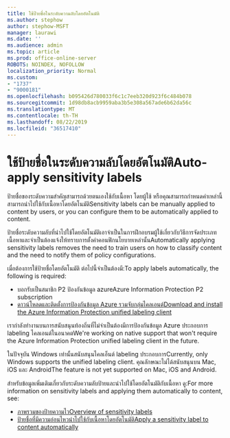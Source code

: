 ```yaml
---
title: ใช้ป้ายชื่อในระดับความลับโดยอัตโนมัติ
ms.author: stephow
author: stephow-MSFT
manager: laurawi
ms.date: ''
ms.audience: admin
ms.topic: article
ms.prod: office-online-server
ROBOTS: NOINDEX, NOFOLLOW
localization_priority: Normal
ms.custom:
- "1737"
- "9000181"
ms.openlocfilehash: b095426d780033f6c1c7eeb320d923f6c484b078
ms.sourcegitcommit: 1d98db8acb9959aba3b5e308a567ade6b62da56c
ms.translationtype: MT
ms.contentlocale: th-TH
ms.lasthandoff: 08/22/2019
ms.locfileid: "36517410"
---
```

# <a name="auto-apply-sensitivity-labels"></a><span data-ttu-id="bf8b3-102">ใช้ป้ายชื่อในระดับความลับโดยอัตโนมัติ</span><span class="sxs-lookup"><span data-stu-id="bf8b3-102">Auto-apply sensitivity labels</span></span>

<span data-ttu-id="bf8b3-103">ป้ายชื่อของระดับความสำคัญสามารถด้วยตนเองใช้กับเนื้อหา โดยผู้ใช้ หรือคุณสามารถกำหนดค่าเหล่านี้สามารถนำไปใช้กับเนื้อหาโดยอัตโนมัติ</span><span class="sxs-lookup"><span data-stu-id="bf8b3-103">Sensitivity labels can be manually applied to content by users, or you can configure them to be automatically applied to content.</span></span>

<span data-ttu-id="bf8b3-104">ป้ายชื่อระดับความลับที่นำไปใช้โดยอัตโนมัติเอาจำเป็นในการฝึกอบรมผู้ใช้เกี่ยวกับวิธีการจัดประเภทเนื้อหาและจำเป็นต้องแจ้งให้ทราบการตั้งค่าคอนฟิกนโยบายเหล่านั้น</span><span class="sxs-lookup"><span data-stu-id="bf8b3-104">Automatically applying sensitivity labels removes the need to train users on how to classify content and the need to notify them of policy configurations.</span></span>

<span data-ttu-id="bf8b3-105">เมื่อต้องการใช้ป้ายชื่อโดยอัตโนมัติ ต่อไปนี้จำเป็นต้องมี:</span><span class="sxs-lookup"><span data-stu-id="bf8b3-105">To apply labels automatically, the following is required:</span></span>

- <span data-ttu-id="bf8b3-106">บอกรับเป็นสมาชิก P2 ป้องกันข้อมูล azure</span><span class="sxs-lookup"><span data-stu-id="bf8b3-106">Azure Information Protection P2 subscription</span></span>
- [<span data-ttu-id="bf8b3-107">ดาวน์โหลดและติดตั้งการป้องกันข้อมูล Azure รวมจับกลุ่มไคลเอนต์</span><span class="sxs-lookup"><span data-stu-id="bf8b3-107">Download and install the Azure Information Protection unified labeling client</span></span>](https://docs.microsoft.com/azure/information-protection/rms-client/install-unifiedlabelingclient-app)

<span data-ttu-id="bf8b3-108">เรากำลังทำงานบนการสนับสนุนท้องถิ่นที่ไม่จำเป็นต้องมีการป้องกันข้อมูล Azure ประกอบการ labeling ไคลเอนต์ในอนาคต</span><span class="sxs-lookup"><span data-stu-id="bf8b3-108">We're working on native support that won't require the Azure Information Protection unified labeling client in the future.</span></span>

<span data-ttu-id="bf8b3-109">ในปัจจุบัน Windows เท่านั้นสนับสนุนไคลเอ็นต์ labeling ประกอบการ</span><span class="sxs-lookup"><span data-stu-id="bf8b3-109">Currently, only Windows supports the unified labeling client.</span></span>  <span data-ttu-id="bf8b3-110">คุณลักษณะไม่ได้สนับสนุนบน Mac, iOS และ Android</span><span class="sxs-lookup"><span data-stu-id="bf8b3-110">The feature is not yet supported on Mac, iOS and Android.</span></span>

<span data-ttu-id="bf8b3-111">สำหรับข้อมูลเพิ่มเติมเกี่ยวกับระดับความลับป้ายและนำไปใช้โดยอัตโนมัติกับเนื้อหา ดู:</span><span class="sxs-lookup"><span data-stu-id="bf8b3-111">For more information on sensitivity labels and applying them automatically to content,  see:</span></span>

- [<span data-ttu-id="bf8b3-112">ภาพรวมของป้ายความไว</span><span class="sxs-lookup"><span data-stu-id="bf8b3-112">Overview of sensitivity labels</span></span>](https://docs.microsoft.com/office365/securitycompliance/sensitivity-labels)
- [<span data-ttu-id="bf8b3-113">ป้ายชื่อที่มีความอ่อนไหวนำไปใช้กับเนื้อหาโดยอัตโนมัติ</span><span class="sxs-lookup"><span data-stu-id="bf8b3-113">Apply a sensitivity label to content automatically</span></span>](https://docs.microsoft.com/office365/securitycompliance/apply_sensitivity_label_automatically)